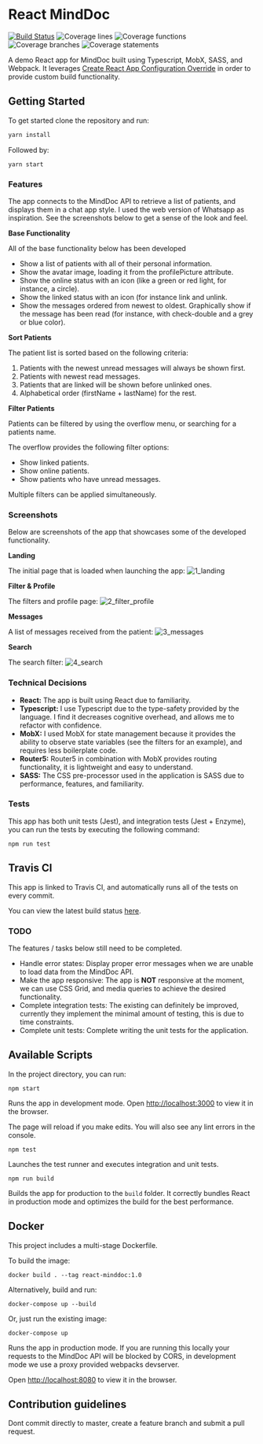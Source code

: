 # React MindDoc

[![Build Status](https://travis-ci.org/nicolaspearson/react.minddoc.svg?branch=master)](https://travis-ci.org/nicolaspearson/react.minddoc)
![Coverage lines](https://raw.githubusercontent.com/nicolaspearson/react.minddoc/master/coverage/badge-lines.svg?sanitize=true)
![Coverage functions](https://raw.githubusercontent.com/nicolaspearson/react.minddoc/master/coverage/badge-functions.svg?sanitize=true)
![Coverage branches](https://raw.githubusercontent.com/nicolaspearson/react.minddoc/master/coverage/badge-branches.svg?sanitize=true)
![Coverage statements](https://raw.githubusercontent.com/nicolaspearson/react.minddoc/master/coverage/badge-statements.svg?sanitize=true)

A demo React app for MindDoc built using Typescript, MobX, SASS, and Webpack. It leverages [Create React App Configuration Override](https://github.com/sharegate/craco) in order to provide custom build functionality.

## Getting Started

To get started clone the repository and run:

```bash
yarn install
```

Followed by:

```
yarn start
```

### Features

The app connects to the MindDoc API to retrieve a list of patients, and displays them in a chat app style. I used the web version of Whatsapp as inspiration. See the screenshots below to get a sense of the look and feel.

**Base Functionality**

All of the base functionality below has been developed

- Show a list of patients with all of their personal information.
- Show the avatar image, loading it from the profilePicture attribute.
- Show the online status with an icon (like a green or red light, for instance, a circle).
- Show the linked status with an icon (for instance link and unlink.
- Show the messages ordered from newest to oldest. Graphically show if the message has been read (for instance, with check-double and a grey or blue color).

**Sort Patients**

The patient list is sorted based on the following criteria:

1. Patients with the newest unread messages will always be shown first.
2. Patients with newest read messages.
3. Patients that are linked will be shown before unlinked ones.
4. Alphabetical order (firstName + lastName) for the rest.

**Filter Patients**

Patients can be filtered by using the overflow menu, or searching for a patients name.

The overflow provides the following filter options:

- Show linked patients.
- Show online patients.
- Show patients who have unread messages.

Multiple filters can be applied simultaneously.

### Screenshots

Below are screenshots of the app that showcases some of the developed functionality.

**Landing**

The initial page that is loaded when launching the app:
![1_landing](/screenshots/1_landing.png)

**Filter & Profile**

The filters and profile page:
![2_filter_profile](/screenshots/2_filter_profile.png)

**Messages**

A list of messages received from the patient:
![3_messages](/screenshots/3_messages.png)

**Search**

The search filter:
![4_search](/screenshots/4_search.png)

### Technical Decisions

- **React:** The app is built using React due to familiarity.
- **Typescript:** I use Typescript due to the type-safety provided by the language. I find it decreases cognitive overhead, and allows me to refactor with confidence.
- **MobX:** I used MobX for state management because it provides the ability to observe state variables (see the filters for an example), and requires less boilerplate code.
- **Router5:** Router5 in combination with MobX provides routing functionality, it is lightweight and easy to understand.
- **SASS:** The CSS pre-processor used in the application is SASS due to performance, features, and familiarity.

### Tests

This app has both unit tests (Jest), and integration tests (Jest + Enzyme), you can run the tests by executing the following command:

```
npm run test
```

## Travis CI

This app is linked to Travis CI, and automatically runs all of the tests on every commit.

You can view the latest build status [here](https://travis-ci.org/nicolaspearson/react.minddoc).

### TODO

The features / tasks below still need to be completed.

- Handle error states: Display proper error messages when we are unable to load data from the MindDoc API.
- Make the app responsive: The app is **NOT** responsive at the moment, we can use CSS Grid, and media queries to achieve the desired functionality.
- Complete integration tests: The existing can definitely be improved, currently they implement the minimal amount of testing, this is due to time constraints.
- Complete unit tests: Complete writing the unit tests for the application.

## Available Scripts

In the project directory, you can run:

`npm start`

Runs the app in development mode.
Open [http://localhost:3000](http://localhost:3000) to view it in the browser.

The page will reload if you make edits.
You will also see any lint errors in the console.

`npm test`

Launches the test runner and executes integration and unit tests.

`npm run build`

Builds the app for production to the `build` folder.
It correctly bundles React in production mode and optimizes the build for the best performance.

## Docker

This project includes a multi-stage Dockerfile.

To build the image:

```
docker build . --tag react-minddoc:1.0
```

Alternatively, build and run:

```
docker-compose up --build
```

Or, just run the existing image:

```
docker-compose up
```

Runs the app in production mode. If you are running this locally your requests to the MindDoc API will be blocked by CORS, in development mode we use a proxy provided webpacks devserver.

Open [http://localhost:8080](http://localhost:8080) to view it in the browser.

## Contribution guidelines

Dont commit directly to master, create a feature branch and submit a pull request.
